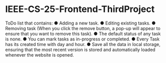 # IEEE-CS-25-Frontend-ThirdProject
ToDo list that contains: 
● Adding a new task. 
● Editing existing tasks. 
● Removing task (When you click the remove button, a pop-up will appear to 
ensure that you want to remove this task). 
● The default status of any task is none. 
● You can mark tasks as in-progress or completed. 
● Every Task has its created time with day and hour. 
● Save all the data in local storage, ensuring that the most recent version is 
stored and automatically loaded whenever the website is opened.
